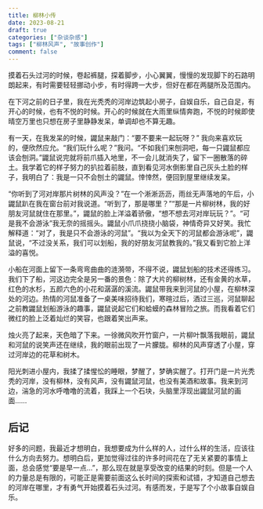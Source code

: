 ```yaml
---
title: 柳林小传
date: 2023-08-21
draft: true
categories: ["杂谈杂感"]
tags: ["柳林风声", "故事创作"]
comment: false
---
```


摸着石头过河的时候，卷起裤腿，探着脚步，小心翼翼，慢慢的发现脚下的石路明朗起来，有时需要轻轻挪动小步，有时得跨一大步，但好在都在两腿所及范围内。

在下河之前的日子里，我在光秃秃的河岸边筑起小房子，自娱自乐，自己自足，有开心的时候，也有不悦的时候。开心的时候就在大雨里纵情奔跑，不悦的时候即使晴空万里也只想在房子里静静发呆，单调却也不算无趣。

有一天，在我发呆的时候，鼹鼠来敲门：“要不要来一起玩呀？” 我向来喜欢玩的，便欣然应允。“我们玩什么呢？”我问。“不如我们来刨洞吧，每一只鼹鼠都应该会刨洞。”鼹鼠说完就将前爪插入地里，不一会儿就消失了，留下一圈散落的碎土。我学着它的样子努力的扒拉着前肢，直到看见河水倒影里自己灰头土脸的样子，我明白了：我是一只不会刨土的鼹鼠。悻悻然，便回到屋里继续发呆。

“你听到了河对岸那片树林的风声没？”在一个淅淅沥沥，雨丝无声落地的午后，小鼹鼠趴在我在窗台前对我说道。“听到了，那是哪里？”“那是一片柳树林，我的好朋友河鼠就住在那里。”，鼹鼠的脸上洋溢着骄傲，“想不想去河对岸玩玩？”。“可是我不会游泳”我无奈的摇摇头。鼹鼠小爪爪挠挠小脑袋，神情奇异又好笑。我忙解释道：“对了，我是只不会游泳的河鼠”。“我以为全天下的河鼠都会游泳呢”，鼹鼠说，“不过没关系，我们可以划船，我的好朋友河鼠教我的。”我又看到它脸上洋溢的喜悦。

小船在河面上留下一条弯弯曲曲的涟漪带，不得不说，鼹鼠划船的技术还得练习。我们下了船，河这边完全是另一番的景色：除了大片的柳树林，还有金黄的水草，红色的水杉，五颜六色的小花和潺潺的溪流。鼹鼠带我来到河鼠的小屋，在柳林深处的河边。热情的河鼠准备了一桌美味招待我们，寒暄过后，酒过三巡，河鼠聊起之前教鼹鼠划船游泳的趣事，鼹鼠说起它们和蛤蟆的森林冒险之旅。而我看着它们微红的脸上泛着灿烂的笑容，也跟着笑出声来。

烛火亮了起来，天色暗了下来。一徐微风吹开竹窗户，一片柳叶飘落我眼前，鼹鼠和河鼠的说笑声还在继续，我的眼前出现了一片朦胧。柳林的风声穿透了小屋，穿过河岸边的花草和树木。

阳光刺进小屋内，我揉了揉惺忪的睡眼，梦醒了，梦确实醒了。打开门是一片光秃秃的河岸，没有柳林，没有风声，没有鼹鼠河鼠，也没有美酒和故事。我来到河边，湍急的河水呼噜噜的流着，我踩上一个石块，头脑里浮现出鼹鼠河鼠的画面……

## 后记
好多的问题，我最近才想明白，我想要成为什么样的人，过什么样的生活，应该往什么方向去努力。想明白后，更加觉得过往的许多时间花在了无关紧要的事情上面，总会感觉“要是早一点…”，那么现在就是享受改变的结果的时刻。但是一个人的力量总是有限的，可能正是需要前面这么长时间的探索和试错，才知道自己想去的河岸在哪里，才有勇气开始摸着石头过河。有感而发，于是写了个小故事自娱自乐。
